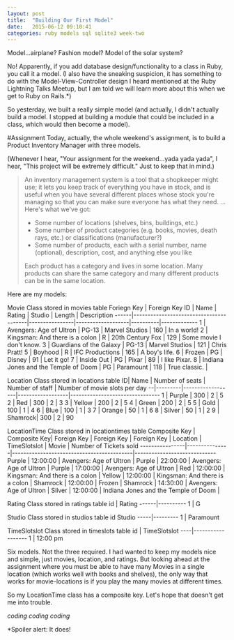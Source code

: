 ```yaml
---
layout: post
title:  "Building Our First Model"
date:   2015-06-12 09:10:41
categories: ruby models sql sqlite3 week-two
---
```

Model...airplane?  Fashion model?  Model of the solar system?

No!  Apparently, if you add database design/functionality to a class in Ruby, you call it a model.  (I also have the sneaking suspicion, it has something to do with the Model-View-Controller design I heard mentioned at the Ruby Lightning Talks Meetup, but I am told we will learn more about this when we get to Ruby on Rails.*)

So yesterday, we built a really simple model (and actually, I didn't actually build a model.  I stopped at building a module that could be included in a class, which would then become a model).  


#Assignment
Today, actually, the whole weekend's assignment, is to build a Product Inventory Manager with three models.

(Whenever I hear, "Your assignment for the weekend...yada yada yada", I hear, "This project will be extremely difficult."  Just to keep that in mind.)

>An inventory management system is a tool that a shopkeeper might use; it lets you keep track of everything you have in stock, and is useful when you have several different places whose stock you're managing so that you can make sure everyone has what they need.
> ...
>Here's what we've got:
>
> -    Some number of locations (shelves, bins, buildings, etc.)
> -    Some number of product categories (e.g. books, movies, death rays, etc.) or classifications (manufacturer?)
> -    Some number of products, each with a serial number, name (optional), description, cost, and anything else you like
>
>Each product has a category and lives in some location. Many products can share the same category and many different products can be in the same location.

Here are my models:

Movie Class stored in movies table                Foriegn Key   |  Foreign Key
ID    |  Name                                  |   Rating       |   Studio          |  Length  |  Description
------|----------------------------------------|----------------|-------------------|----------|-------------
	1		|	Avengers: Age of Ultron		             |	PG-13			    |  Marvel Studios		|	160      | In a world!
	2		|	Kingsman: And there is a colon		     |	R		    	    |  20th Century Fox	|	129      | Some movie I don't know.
	3		|	Guardians of the Galaxy		             |	PG-13			    |  Marvel Studios		|	121      | Chris Pratt!
	5		|	Boyhood		                             |	R		      	  |  IFC Productions	|		165    |   A boy's life.
	6		|	Frozen		                             |	PG		  	    |  Disney		        |	91       | Let it go!
	7		|	Inside Out		                         |	PG		  	    |  Pixar		        |  	89     |   I like Pixar.
	8		|	Indiana Jones and the Temple of Doom	 |	PG		  	    |  Paramount		    |  	118    |   True classic.
                                                                |
  
  
Location Class stored in locations table
ID| Name    | Number of seats  | Number of staff  |   Number of movie slots per day
--|---------|------------------|------------------|--------------------------------
1	| Purple	|   300	           |    2	            |      5
2	| Red	    | 300	             |  2	              |    3
3	| Yellow	|   200	           |    2	            |      5
4	| Green	  | 200	             |  2	              |    5
5	| Gold	  |   100	           |    1	            |      4
6	| Blue	  |   100	           |    1	            |      3
7	| Orange	|    50	           |    1	            |      6
8	| Silver	|    50	           |    1	            |      2
9	| Shamrock|	 300	           |    2	            |      90
                               
 
 
LocationTime Class stored in locationtimes table
Composite Key   |  Composite Key|
Foreign Key     |  Foreign Key  |   Foreign Key                             |
Location        |  TimeSlotslot |       Movie                               |      Number of Tickets sold
----------------|---------------|-------------------------------------------|-----------------------------
Purple			    |  12:00:00			|  Avengers: Age of Ultron                  |
Purple			    |  22:00:00			|  Avengers: Age of Ultron                  |
Purple			    |  17:00:00			|  Avengers: Age of Ultron                  |
Red			        |  12:00:00			|  Kingsman: And there is a colon           |
Yellow			    |  12:00:00			|  Kingsman: And there is a colon           |
Shamrock			  |  12:00:00			|  Frozen                                   |
Shamrock			  |  14:30:00			|  Avengers: Age of Ultron                  |
Silver			    |  12:00:00			|  Indiana Jones and the Temple of Doom     |


Rating Class stored in ratings table
id    |  Rating
------|----------
1     |  G


Studio Class stored in studios table
id      Studio
-----|---------
1    |  Paramount


TimeSlotslot Class stored in timeslots table
id  |    TimeSlotslot
----|------------------
1   | 12:00 pm


Six models.  Not the three required.  I had wanted to keep my models nice and simple, just movies, location, and ratings.  But looking ahead at the assignment where you must be able to have many Movies in a single location (which works well with books and shelves), the only way that works for movie-locations is if you play the many movies at different times.

So my LocationTime class has a composite key.  Let's hope that doesn't get me into trouble.

*coding coding coding*


*Spoiler alert: It does!